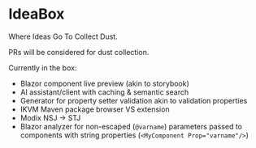# IdeaBox
Where Ideas Go To Collect Dust.

PRs will be considered for dust collection.

Currently in the box:
- Blazor component live preview (akin to storybook)
- AI assistant/client with caching & semantic search
- Generator for property setter validation akin to validation properties
- IKVM Maven package browser VS extension
- Modix NSJ -> STJ
- Blazor analyzer for non-escaped (`@varname`) parameters passed to components with string properties (`<MyComponent Prop="varname"/>`)

